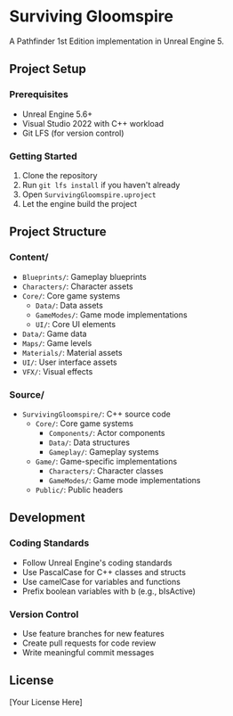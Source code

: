 # Surviving Gloomspire

A Pathfinder 1st Edition implementation in Unreal Engine 5.

## Project Setup

### Prerequisites
- Unreal Engine 5.6+
- Visual Studio 2022 with C++ workload
- Git LFS (for version control)

### Getting Started
1. Clone the repository
2. Run `git lfs install` if you haven't already
3. Open `SurvivingGloomspire.uproject`
4. Let the engine build the project

## Project Structure

### Content/
- `Blueprints/`: Gameplay blueprints
- `Characters/`: Character assets
- `Core/`: Core game systems
  - `Data/`: Data assets
  - `GameModes/`: Game mode implementations
  - `UI/`: Core UI elements
- `Data/`: Game data
- `Maps/`: Game levels
- `Materials/`: Material assets
- `UI/`: User interface assets
- `VFX/`: Visual effects

### Source/
- `SurvivingGloomspire/`: C++ source code
  - `Core/`: Core game systems
    - `Components/`: Actor components
    - `Data/`: Data structures
    - `Gameplay/`: Gameplay systems
  - `Game/`: Game-specific implementations
    - `Characters/`: Character classes
    - `GameModes/`: Game mode implementations
  - `Public/`: Public headers

## Development

### Coding Standards
- Follow Unreal Engine's coding standards
- Use PascalCase for C++ classes and structs
- Use camelCase for variables and functions
- Prefix boolean variables with b (e.g., bIsActive)

### Version Control
- Use feature branches for new features
- Create pull requests for code review
- Write meaningful commit messages

## License
[Your License Here]
